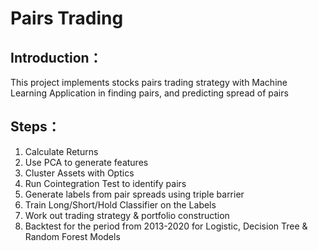 # Pairs Trading

## Introduction：
This project implements stocks pairs trading strategy with Machine Learning Application in finding pairs, and predicting spread of pairs

## Steps：
1. Calculate Returns 
2. Use PCA to generate features
3. Cluster Assets with Optics
4. Run Cointegration Test to identify pairs 
5. Generate labels from pair spreads using triple barrier 
6. Train Long/Short/Hold Classifier on the Labels 
7. Work out trading strategy & portfolio construction 
8. Backtest for the period from 2013-2020 for Logistic, Decision Tree & Random Forest Models
